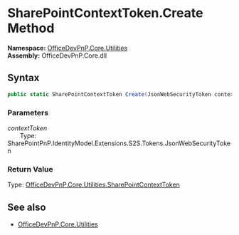 # SharePointContextToken.Create Method  
  

**Namespace:** [OfficeDevPnP.Core.Utilities](OfficeDevPnP.Core.Utilities.md)  
**Assembly:** OfficeDevPnP.Core.dll  
## Syntax
```C#
public static SharePointContextToken Create(JsonWebSecurityToken contextToken)
```
### Parameters
*contextToken*  
&emsp;&emsp;Type: SharePointPnP.IdentityModel.Extensions.S2S.Tokens.JsonWebSecurityToken  
### Return Value
Type: [OfficeDevPnP.Core.Utilities.SharePointContextToken](OfficeDevPnP.Core.Utilities.SharePointContextToken.md)  

## See also
- [OfficeDevPnP.Core.Utilities](OfficeDevPnP.Core.Utilities.md)
